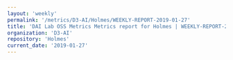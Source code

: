 ```yaml
---
layout: 'weekly'
permalink: '/metrics/D3-AI/Holmes/WEEKLY-REPORT-2019-01-27'
title: 'DAI Lab OSS Metrics Metrics report for Holmes | WEEKLY-REPORT-2019-01-27'
organization: 'D3-AI'
repository: 'Holmes'
current_date: '2019-01-27'
---
```

